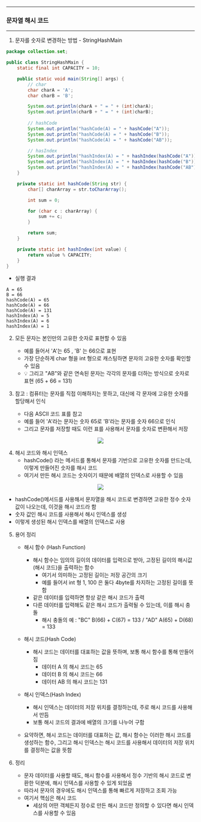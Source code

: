 -----
### 문자열 해시 코드
-----
1. 문자를 숫자로 변경하는 방법 - StringHashMain
```java
package collection.set;

public class StringHashMain {
    static final int CAPACITY = 10;

    public static void main(String[] args) {
        // char
        char charA = 'A';
        char charB = 'B';

        System.out.println(charA + " = " + (int)charA);
        System.out.println(charB + " = " + (int)charB);
        
        // hashCode
        System.out.println("hashCode(A) = " + hashCode("A"));
        System.out.println("hashCode(A) = " + hashCode("B"));
        System.out.println("hashCode(A) = " + hashCode("AB"));

        // hasIndex
        System.out.println("hashIndex(A) = " + hashIndex(hashCode("A")));
        System.out.println("hashIndex(A) = " + hashIndex(hashCode("B")));
        System.out.println("hashIndex(A) = " + hashIndex(hashCode("AB")));
    }

    private static int hashCode(String str) {
        char[] charArray = str.toCharArray();

        int sum = 0;

        for (char c : charArray) {
            sum += c;
        }

        return sum;
    }

    private static int hashIndex(int value) {
        return value % CAPACITY;
    }
}
```
  - 실행 결과
```
A = 65
B = 66
hashCode(A) = 65
hashCode(A) = 66
hashCode(A) = 131
hashIndex(A) = 5
hashIndex(A) = 6
hashIndex(A) = 1
```

2. 모든 문자는 본인만의 고유한 숫자로 표현할 수 있음
   - 예를 들어서 'A'는 65 , 'B' 는 66으로 표현
   - 가장 단순하게 char 형을 int 형으로 캐스팅하면 문자의 고유한 숫자를 확인할 수 있음
   - 💡 그리고 "AB"와 같은 연속된 문자는 각각의 문자를 더하는 방식으로 숫자로 표현 (65 + 66 = 131)

3. 참고 : 컴퓨터는 문자를 직접 이해하지는 못하고, 대신에 각 문자에 고유한 숫자를 할당해서 인식
   - 다음 ASCII 코드 표를 참고
   - 예를 들어 'A'라는 문자는 숫자 65로 'B'라는 문자를 숫자 66으로 인식
   - 그리고 문자를 저장할 때도 이런 표를 사용해서 문자를 숫자로 변환해서 저장
<div align="center">
<img src="https://github.com/user-attachments/assets/445165a8-e183-4b11-b0f8-080ac4e3b019">
</div>

4. 해시 코드와 해시 인덱스
   - hashCode() 라는 메서드를 통해서 문자를 기반으로 고유한 숫자를 만드는데, 이렇게 만들어진 숫자를 해시 코드  
   - 여기서 만든 해시 코드는 숫자이기 때문에 배열의 인덱스로 사용할 수 있음
<div align="center">
<img src="https://github.com/user-attachments/assets/8f4e265d-bc4f-42c5-b27d-e10ad5ba2d73">
</div>

   - hashCode()메서드를 사용해서 문자열을 해시 코드로 변경하면 고유한 정수 숫자 값이 나오는데, 이것을 해시 코드라 함
   - 숫자 값인 해시 코드를 사용해서 해시 인덱스를 생성
   - 이렇게 생성된 해시 인덱스를 배열의 인덱스로 사용

5. 용어 정리
   - 해시 함수 (Hash Function)
      + 해시 함수는 임의의 길이의 데이터를 입력으로 받아, 고정된 길이의 해시값(해시 코드)을 출력하는 함수
        * 여기서 의미하는 고정된 길이는 저장 공간의 크기
        * 예를 들어서 int 형 1, 100 은 둘다 4byte를 차지하는 고정된 길이를 뜻함
      + 같은 데이터를 입력하면 항상 같은 해시 코드가 출력
      + 다른 데이터를 입력해도 같은 해시 코드가 출력될 수 있는데, 이를 해시 충돌
         * 해시 충돌의 예 : "BC" B(66) + C(67) = 133 / "AD" A(65) + D(68) = 133

   - 해시 코드(Hash Code)
      + 해시 코드는 데이터를 대표하는 값을 뜻하며, 보통 해시 함수를 통해 만들어짐
         * 데이터 A 의 해시 코드는 65
         * 데이터 B 의 해시 코드는 66
         * 데이터 AB 의 해시 코드는 131

    - 해시 인덱스(Hash Index)
      + 해시 인덱스는 데이터의 저장 위치를 결정하는데, 주로 해시 코드를 사용해서 만듬
      + 보통 해시 코드의 결과에 배열의 크기를 나누어 구함

    - 요약하면, 해시 코드는 데이터를 대표하는 값, 해시 함수는 이러한 해시 코드를 생성하는 함수, 그리고 해시 인덱스는 해시 코드를 사용해서 데이터의 저장 위치를 결정하는 값을 뜻함

6. 정리
    - 문자 데이터를 사용할 때도, 해시 함수를 사용해서 정수 기반의 해시 코드로 변환한 덕분에, 해시 인덱스를 사용할 수 있게 되었음
    - 따라서 문자의 경우에도 해시 인덱스를 통해 빠르게 저장하고 조회 가능
    - 여기서 핵심은 해시 코드
      + 세상의 어떤 객체든지 정수로 만든 해시 코드만 정의할 수 있다면 해시 인덱스를 사용할 수 있음
